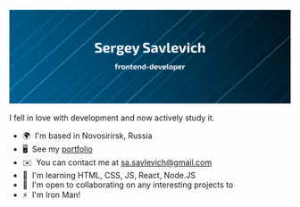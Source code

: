 [![Savlevich GitHub Banner](./logo.png)](https://savlevich.ru)

<!--
**Ssavl420/Ssavl420** is a ✨ _special_ ✨ repository because its `README.md` (this file) appears on your GitHub profile.

Here are some ideas to get you started:

- 🔭 I’m currently working on ...
- 🌱 I’m currently learning ...
- 👯 I’m looking to collaborate on ...
- 🤔 I’m looking for help with ...
- 💬 Ask me about ...
- 📫 How to reach me: ...
- 😄 Pronouns: ...
- ⚡ Fun fact: ...
-->
I fell in love with development and now actively study it.

* 🌍  I'm based in Novosirirsk, Russia
* 🖥️  See my [portfolio](https://savlevich.ru/)
* ✉️  You can contact me at [sa.savlevich@gmail.com](mailto:sa.savlevich@gmail.com)
* 🧠  I'm learning HTML, CSS, JS, React, Node.JS
* 🤝  I'm open to collaborating on any interesting projects to
* ⚡  I'm Iron Man!
